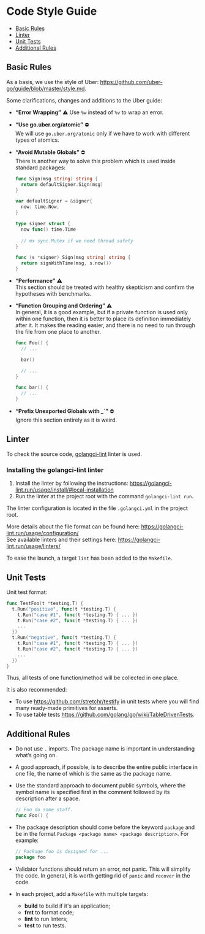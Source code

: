 # Code Style Guide

* [Basic Rules](#basic-rules)
* [Linter](#linter)
* [Unit Tests](#unit-tests)
* [Additional Rules](#additional-rules)

## Basic Rules

As a basis, we use the style of Uber: https://github.com/uber-go/guide/blob/master/style.md.

Some clarifications, changes and additions to the Uber guide:

- **“Error Wrapping”** :warning: Use `%w` instead of `%v` to wrap an error.
- **“Use go.uber.org/atomic”** :no_entry:  
  We will use `go.uber.org/atomic` only if we have to work with different types of atomics.
- **“Avoid Mutable Globals”** :no_entry:  
  There is another way to solve this problem which is used inside standard packages:

  ```go
  func Sign(msg string) string {
    return defaultSigner.Sign(msg)
  }

  var defaultSigner = &signer{
    now: time.Now,
  }

  type signer struct {
    now func() time.Time
    
    // mx sync.Mutex if we need thread safety
  }

  func (s *signer) Sign(msg string) string {
    return signWithTime(msg, s.now())
  }
  ```

- **“Performance”** :warning:  
  This section should be treated with healthy skepticism and confirm the hypotheses with benchmarks.
- **“Function Grouping and Ordering”** :warning:  
  In general, it is a good example, but if a private function is used only within one function, then
  it is better to place its definition immediately after it. It makes the reading easier, and there
  is no need to run through the file from one place to another.

  ```go
  func Foo() {
    // ...
  
    bar()
  
    // ...
  }
  
  func bar() {
    // ...
  }
  ```

- **“Prefix Unexported Globals with _`”** :no_entry:  
  Ignore this section entirely as it is weird.

## Linter

To check the source code, [golangci-lint](https://golangci-lint.run/) linter is used.

### Installing the **golangci-lint** linter

1. Install the linter by following the instructions:
   https://golangci-lint.run/usage/install/#local-installation
2. Run the linter at the project root with the command `golangci-lint run`.

The linter configuration is located in the file `.golangci.yml` in the project root.

More details about the file format can be found here: https://golangci-lint.run/usage/configuration/  
See available linters and their settings here: https://golangci-lint.run/usage/linters/

To ease the launch, a target `lint` has been added to the `Makefile`.

## Unit Tests

Unit test format:

```go
func TestFoo(t *testing.T) {
  t.Run("positive", func(t *testing.T) {
    t.Run("case #1", func(t *testing.T) { ... })
    t.Run("case #2", func(t *testing.T) { ... })
    ...
  })
  t.Run("negative", func(t *testing.T) {
    t.Run("case #1", func(t *testing.T) { ... })
    t.Run("case #2", func(t *testing.T) { ... })
    ...
  })
}
```

Thus, all tests of one function/method will be collected in one place.

It is also recommended:

- To use https://github.com/stretchr/testify in unit tests where you will find many ready-made
  primitives for asserts.
- To use table tests https://github.com/golang/go/wiki/TableDrivenTests.

## Additional Rules

- Do not use `.` imports. The package name is important in understanding what’s going on.
- A good approach, if possible, is to describe the entire public interface in one file, the name of
  which is the same as the package name.
- Use the standard approach to document public symbols, where the symbol name is specified first in
  the comment followed by its description after a space.

  ```go
  // Foo do some staff.
  func Foo() {
  ```

- The package description should come before the keyword `package` and be in the format `Package
  <package name> <package description>`. For example:
  
  ```go
  // Package foo is designed for ...
  package foo
  ```

- Validator functions should return an error, not panic. This will simplify the code. In general, it
  is worth getting rid of `panic` and `recover` in the code.

- In each project, add a `Makefile` with multiple targets:
  - **build** to build if it's an application;
  - **fmt** to format code;
  - **lint** to run linters;
  - **test** to run tests.

